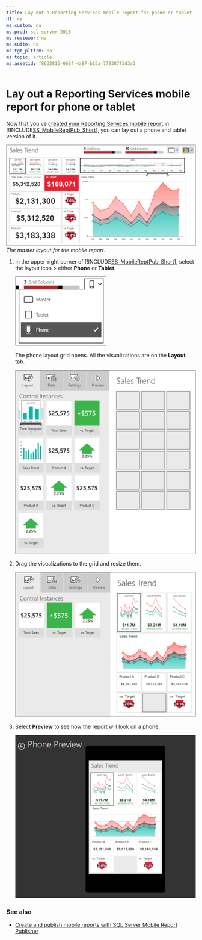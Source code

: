 ```yaml
---
title: Lay out a Reporting Services mobile report for phone or tablet
H1: na
ms.custom: na
ms.prod: sql-server-2016
ms.reviewer: na
ms.suite: na
ms.tgt_pltfrm: na
ms.topic: article
ms.assetid: f8632816-068f-4a87-b15a-779387f3d3a3
---
```

# Lay out a Reporting Services mobile report for phone or tablet
Now that you've [created your Reporting Services mobile report](../../Topics/TopicNameContainA/Create-a-Reporting-Services-mobile-report.md) in [!INCLUDE[SS_MobileReptPub_Short](../../Token/Other/SS_MobileReptPub_Long.md)], you can lay out a phone and tablet version of it.  
  
![SSMRP_SalesTrendRptLayout](../../Images/Image/ImageNotContaina/SSMRP_SalesTrendRptLayout.png)   
*The master layout for the mobile report.*  
  
1. In the upper-right corner of [!INCLUDE[SS_MobileReptPub_Short](../../Token/Other/SS_MobileReptPub_Short.md)], select the layout icon > either **Phone** or **Tablet**.  
  
   ![SSMRP_LayoutMenu](../../Images/Image/ImageNotContaina/SSMRP_LayoutMenu.png)  
     
   The phone layout grid opens. All the visualizations are on the **Layout** tab.  
     
   ![SSMRP_LayoutGrid](../../Images/Image/ImageNotContaina/SSMRP_LayoutGrid.png)  
     
2. Drag the visualizations to the grid and resize them.  
  
   ![SSMRP_PhoneLayout](../../Images/Image/ImageNotContaina/SSMRP_PhoneLayout.png)  
     
3. Select **Preview** to see how the report will look on a phone.  
  
   ![SSMRP_PhonePreview](../../Images/Image/ImageNotContaina/SSMRP_PhonePreview.png)  
  
### See also  
- [Create and publish mobile reports with SQL Server Mobile Report Publisher](../../Topics/TopicNameNotContainA/Create-mobile-reports-with-SQL-Server-Mobile-Report-Publisher.md)  
  
  
